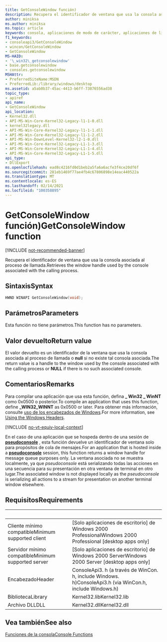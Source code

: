 ```yaml
---
title: GetConsoleWindow función)
description: Recupera el identificador de ventana que usa la consola asociada al proceso de llamada.
author: miniksa
ms.author: miniksa
ms.topic: article
keywords: consola, aplicaciones de modo de carácter, aplicaciones de línea de comandos, aplicaciones de terminal, API de consola
f1_keywords:
- consoleapi3/GetConsoleWindow
- wincon/GetConsoleWindow
- GetConsoleWindow
MS-HAID:
- '\_win32\_getconsolewindow'
- base.getconsolewindow
- consoles.getconsolewindow
MSHAttr:
- PreferredSiteName:MSDN
- PreferredLib:/library/windows/desktop
ms.assetid: a5ab0b37-45ac-4413-b6ff-73876556ad38
topic_type:
- apiref
api_name:
- GetConsoleWindow
api_location:
- Kernel32.dll
- API-MS-Win-Core-Kernel32-Legacy-l1-1-0.dll
- kernel32legacy.dll
- API-MS-Win-Core-Kernel32-Legacy-l1-1-1.dll
- API-MS-Win-Core-Kernel32-Legacy-l1-1-2.dll
- API-MS-Win-DownLevel-Kernel32-l2-1-0.dll
- API-MS-Win-Core-Kernel32-Legacy-L1-1-3.dll
- API-MS-Win-Core-Kernel32-Legacy-L1-1-4.dll
- API-MS-Win-Core-Kernel32-Legacy-L1-1-5.dll
api_type:
- DllExport
ms.openlocfilehash: ead8c4216fd0d1beb2a5fa6a6acfe3f4ce20df6f
ms.sourcegitcommit: 281eb1469f77ae4fb4c67806898e14eac440522a
ms.translationtype: MT
ms.contentlocale: es-ES
ms.lasthandoff: 02/14/2021
ms.locfileid: "100358895"
---
```

# <a name="getconsolewindow-function"></a><span data-ttu-id="d80d9-104">GetConsoleWindow función)</span><span class="sxs-lookup"><span data-stu-id="d80d9-104">GetConsoleWindow function</span></span>

[!INCLUDE [not-recommended-banner](./includes/not-recommended-banner.md)]

<span data-ttu-id="d80d9-105">Recupera el identificador de ventana que usa la consola asociada al proceso de llamada.</span><span class="sxs-lookup"><span data-stu-id="d80d9-105">Retrieves the window handle used by the console associated with the calling process.</span></span>

## <a name="syntax"></a><span data-ttu-id="d80d9-106">Sintaxis</span><span class="sxs-lookup"><span data-stu-id="d80d9-106">Syntax</span></span>

```C
HWND WINAPI GetConsoleWindow(void);
```

## <a name="parameters"></a><span data-ttu-id="d80d9-107">Parámetros</span><span class="sxs-lookup"><span data-stu-id="d80d9-107">Parameters</span></span>

<span data-ttu-id="d80d9-108">Esta función no tiene parámetros.</span><span class="sxs-lookup"><span data-stu-id="d80d9-108">This function has no parameters.</span></span>

## <a name="return-value"></a><span data-ttu-id="d80d9-109">Valor devuelto</span><span class="sxs-lookup"><span data-stu-id="d80d9-109">Return value</span></span>

<span data-ttu-id="d80d9-110">El valor devuelto es un identificador de la ventana que usa la consola asociada al proceso de llamada o **null** si no existe tal consola asociada.</span><span class="sxs-lookup"><span data-stu-id="d80d9-110">The return value is a handle to the window used by the console associated with the calling process or **NULL** if there is no such associated console.</span></span>

## <a name="remarks"></a><span data-ttu-id="d80d9-111">Comentarios</span><span class="sxs-lookup"><span data-stu-id="d80d9-111">Remarks</span></span>

<span data-ttu-id="d80d9-112">Para compilar una aplicación que usa esta función, defina **\_ Win32 \_ WinNT** como 0x0500 o posterior.</span><span class="sxs-lookup"><span data-stu-id="d80d9-112">To compile an application that uses this function, define **\_WIN32\_WINNT** as 0x0500 or later.</span></span> <span data-ttu-id="d80d9-113">Para obtener más información, consulte [uso de los encabezados de Windows](/windows/win32/winprog/using-the-windows-headers).</span><span class="sxs-lookup"><span data-stu-id="d80d9-113">For more information, see [Using the Windows Headers](/windows/win32/winprog/using-the-windows-headers).</span></span>


[!INCLUDE [no-vt-equiv-local-context](./includes/no-vt-equiv-local-context.md)]

<span data-ttu-id="d80d9-114">En el caso de una aplicación que se hospeda dentro de una sesión de [**pseudoconsole**](pseudoconsoles.md) , esta función devuelve un identificador de ventana solo para propósitos de cola de mensajes.</span><span class="sxs-lookup"><span data-stu-id="d80d9-114">For an application that is hosted inside a [**pseudoconsole**](pseudoconsoles.md) session, this function returns a window handle for message queue purposes only.</span></span> <span data-ttu-id="d80d9-115">La ventana asociada no se muestra localmente, ya que _pseudoconsole_ está serializando todas las acciones en una secuencia para su presentación en otra ventana de terminal en otro lugar.</span><span class="sxs-lookup"><span data-stu-id="d80d9-115">The associated window is not displayed locally as the _pseudoconsole_ is serializing all actions to a stream for presentation on another terminal window elsewhere.</span></span>

## <a name="requirements"></a><span data-ttu-id="d80d9-116">Requisitos</span><span class="sxs-lookup"><span data-stu-id="d80d9-116">Requirements</span></span>

| &nbsp; | &nbsp; |
|-|-|
| <span data-ttu-id="d80d9-117">Cliente mínimo compatible</span><span class="sxs-lookup"><span data-stu-id="d80d9-117">Minimum supported client</span></span> | <span data-ttu-id="d80d9-118">\[Solo aplicaciones de escritorio\] de Windows 2000 Professional</span><span class="sxs-lookup"><span data-stu-id="d80d9-118">Windows 2000 Professional \[desktop apps only\]</span></span> |
| <span data-ttu-id="d80d9-119">Servidor mínimo compatible</span><span class="sxs-lookup"><span data-stu-id="d80d9-119">Minimum supported server</span></span> | <span data-ttu-id="d80d9-120">\[Solo aplicaciones de escritorio\] de Windows 2000 Server</span><span class="sxs-lookup"><span data-stu-id="d80d9-120">Windows 2000 Server \[desktop apps only\]</span></span> |
| <span data-ttu-id="d80d9-121">Encabezado</span><span class="sxs-lookup"><span data-stu-id="d80d9-121">Header</span></span> | <span data-ttu-id="d80d9-122">ConsoleApi3. h (a través de WinCon. h, include Windows. h)</span><span class="sxs-lookup"><span data-stu-id="d80d9-122">ConsoleApi3.h (via WinCon.h, include Windows.h)</span></span> |
| <span data-ttu-id="d80d9-123">Biblioteca</span><span class="sxs-lookup"><span data-stu-id="d80d9-123">Library</span></span> | <span data-ttu-id="d80d9-124">Kernel32.lib</span><span class="sxs-lookup"><span data-stu-id="d80d9-124">Kernel32.lib</span></span> |
| <span data-ttu-id="d80d9-125">Archivo DLL</span><span class="sxs-lookup"><span data-stu-id="d80d9-125">DLL</span></span> | <span data-ttu-id="d80d9-126">Kernel32.dll</span><span class="sxs-lookup"><span data-stu-id="d80d9-126">Kernel32.dll</span></span> |

</table>

## <a name="see-also"></a><span data-ttu-id="d80d9-127">Vea también</span><span class="sxs-lookup"><span data-stu-id="d80d9-127">See also</span></span>

[<span data-ttu-id="d80d9-128">Funciones de la consola</span><span class="sxs-lookup"><span data-stu-id="d80d9-128">Console Functions</span></span>](console-functions.md)